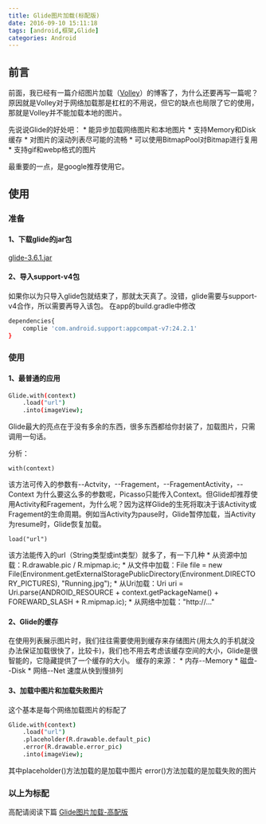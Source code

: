 ```yaml
---
title: Glide图片加载(标配版)
date: 2016-09-10 15:11:18
tags: [android,框架,Glide]
categories: Android
---
```

## 前言
前面，我已经有一篇介绍图片加载（[Volley](https://zouxiaobang.github.io/2016/08/26/Volley的简单使用/)）的博客了，为什么还要再写一篇呢？
原因就是Volley对于网络加载那是杠杠的不用说，但它的缺点也局限了它的使用，那就是Volley并不能加载本地的图片。

先说说Glide的好处吧：
	* 能异步加载网络图片和本地图片
	* 支持Memory和Disk缓存
	* 对图片的滚动列表尽可能的流畅
	* 可以使用BitmapPool对Bitmap进行复用
	* 支持gif和webp格式的图片

最重要的一点，是google推荐使用它。

## 使用
### 准备
#### 1、下载glide的jar包
[glide-3.6.1.jar](http://download.csdn.net/download/u011241872/9257813)
#### 2、导入support-v4包
如果你以为只导入glide包就结束了，那就太天真了。没错，glide需要与support-v4合作，所以需要再导入该包。
在app的build.gradle中修改
``` bash
dependencies{
	complie 'com.android.support:appcompat-v7:24.2.1'
}
```

### 使用
#### 1、最普通的应用
``` bash
Glide.with(context)
	.load("url")
	.into(imageView);
```
Glide最大的亮点在于没有多余的东西，很多东西都给你封装了，加载图片，只需调用一句话。

分析：
```
with(context)
```
该方法可传入的参数有--Actvity，--Fragement，--FragementActivity，--Context
为什么要这么多的参数呢，Picasso只能传入Context。但Glide却推荐使用Activity和Fragement，为什么呢？因为这样Glide的生死将取决于该Activity或Fragement的生命周期。例如当Activity为pause时，Glide暂停加载，当Activity为resume时，Glide恢复加载。
```
load("url")
```
该方法能传入的url（String类型或int类型）就多了，有一下几种
	* 从资源中加载：R.drawable.pic / R.mipmap.ic;
	* 从文件中加载：File file = new File(Environment.getExternalStoragePublicDirectory(Environment.DIRECTORY_PICTURES), "Running.jpg");
	* 从Uri加载：Uri uri = Uri.parse(ANDROID_RESOURCE + context.getPackageName() + FOREWARD_SLASH + R.mipmap.ic);
	* 从网络中加载："http://..."

#### 2、Glide的缓存
在使用列表展示图片时，我们往往需要使用到缓存来存储图片(用太久的手机就没办法保证加载很快了，比较卡)，我们也不用去考虑该缓存空间的大小，Glide是很智能的，它隐藏提供了一个缓存的大小。
缓存的来源：
	* 内存--Memory
	* 磁盘--Disk
	* 网络--Net
	速度从快到慢排列

#### 3、加载中图片和加载失败图片
这个基本是每个网络加载图片的标配了
``` bash
Glide.with(context)
	.load("url")
	.placeholder(R.drawable.default_pic)
	.error(R.drawable.error_pic)
	.into(imageView);
```
其中placeholder()方法加载的是加载中图片
error()方法加载的是加载失败的图片

### 以上为标配

高配请阅读下篇
[Glide图片加载-高配版](https://zouxiaobang.github.io/2016/09/11/Glide图片加载-高配版/)

